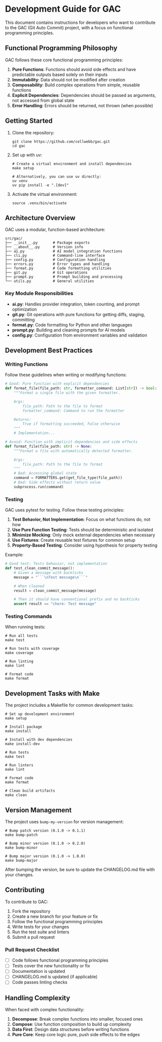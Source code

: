 # Development Guide for GAC

This document contains instructions for developers who want to contribute to the GAC (Git Auto Commit) project, with a focus on functional programming principles.

## Functional Programming Philosophy

GAC follows these core functional programming principles:

1. **Pure Functions**: Functions should avoid side effects and have predictable outputs based solely on their inputs
2. **Immutability**: Data should not be modified after creation
3. **Composability**: Build complex operations from simple, reusable functions
4. **Explicit Dependencies**: Dependencies should be passed as arguments, not accessed from global state
5. **Error Handling**: Errors should be returned, not thrown (when possible)

## Getting Started

1. Clone the repository:

   ```console
   git clone https://github.com/cellwebb/gac.git
   cd gac
   ```

2. Set up with uv:

   ```console
   # Create a virtual environment and install dependencies
   make setup

   # Alternatively, you can use uv directly:
   uv venv
   uv pip install -e ".[dev]"
   ```

3. Activate the virtual environment:

   ```console
   source .venv/bin/activate
   ```

## Architecture Overview

GAC uses a modular, function-based architecture:

```text
src/gac/
├── __init__.py       # Package exports
├── __about__.py      # Version info
├── ai.py             # AI model integration functions
├── cli.py            # Command-line interface
├── config.py         # Configuration handling
├── errors.py         # Error types and handling
├── format.py         # Code formatting utilities
├── git.py            # Git operations
├── prompt.py         # Prompt building and processing
└── utils.py          # General utilities
```

### Key Module Responsibilities

- **ai.py**: Handles provider integration, token counting, and prompt optimization
- **git.py**: Git operations with pure functions for getting diffs, staging, committing
- **format.py**: Code formatting for Python and other languages
- **prompt.py**: Building and cleaning prompts for AI models
- **config.py**: Configuration from environment variables and validation

## Development Best Practices

### Writing Functions

Follow these guidelines when writing or modifying functions:

```python
# Good: Pure function with explicit dependencies
def format_file(file_path: str, formatter_command: List[str]) -> bool:
    """Format a single file with the given formatter.

    Args:
        file_path: Path to the file to format
        formatter_command: Command to run the formatter

    Returns:
        True if formatting succeeded, False otherwise
    """
    # Implementation...

# Avoid: Function with implicit dependencies and side effects
def format_file(file_path: str) -> None:
    """Format a file with automatically detected formatter.

    Args:
        file_path: Path to the file to format
    """
    # Bad: Accessing global state
    command = FORMATTERS.get(get_file_type(file_path))
    # Bad: Side effects without return value
    subprocess.run(command)
```

### Testing

GAC uses pytest for testing. Follow these testing principles:

1. **Test Behavior, Not Implementation**: Focus on what functions do, not how
2. **Use Pure Function Testing**: Tests should be deterministic and isolated
3. **Minimize Mocking**: Only mock external dependencies when necessary
4. **Use Fixtures**: Create reusable test fixtures for common setup
5. **Property-Based Testing**: Consider using hypothesis for property testing

Example:

````python
# Good test: Tests behavior, not implementation
def test_clean_commit_message():
    # Given a message with backticks
    message = "```\nTest message\n```"

    # When cleaned
    result = clean_commit_message(message)

    # Then it should have conventional prefix and no backticks
    assert result == "chore: Test message"
````

### Testing Commands

When running tests:

```console
# Run all tests
make test

# Run tests with coverage
make coverage

# Run linting
make lint

# Format code
make format
```

## Development Tasks with Make

The project includes a Makefile for common development tasks:

```console
# Set up development environment
make setup

# Install package
make install

# Install with dev dependencies
make install-dev

# Run tests
make test

# Run linters
make lint

# Format code
make format

# Clean build artifacts
make clean
```

## Version Management

The project uses `bump-my-version` for version management:

```console
# Bump patch version (0.1.0 -> 0.1.1)
make bump-patch

# Bump minor version (0.1.0 -> 0.2.0)
make bump-minor

# Bump major version (0.1.0 -> 1.0.0)
make bump-major
```

After bumping the version, be sure to update the CHANGELOG.md file with your changes.

## Contributing

To contribute to GAC:

1. Fork the repository
2. Create a new branch for your feature or fix
3. Follow the functional programming principles
4. Write tests for your changes
5. Run the test suite and linters
6. Submit a pull request

### Pull Request Checklist

- [ ] Code follows functional programming principles
- [ ] Tests cover the new functionality or fix
- [ ] Documentation is updated
- [ ] CHANGELOG.md is updated (if applicable)
- [ ] Code passes linting checks

## Handling Complexity

When faced with complex functionality:

1. **Decompose**: Break complex functions into smaller, focused ones
2. **Compose**: Use function composition to build up complexity
3. **Data First**: Design data structures before writing functions
4. **Pure Core**: Keep core logic pure, push side effects to the edges
